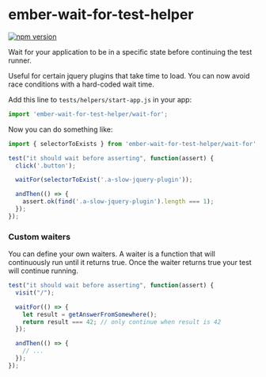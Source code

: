 # ember-wait-for-test-helper

[![npm version](https://badge.fury.io/js/ember-wait-for-test-helper.svg)](https://badge.fury.io/js/ember-wait-for-test-helper)

Wait for your application to be in a specific state before continuing the test runner.

Useful for certain jquery plugins that take time to load. You can now avoid race conditions with a hard-coded wait time.

Add this line to `tests/helpers/start-app.js` in your app:

```js
import 'ember-wait-for-test-helper/wait-for';
```

Now you can do something like:

```js
import { selectorToExists } from 'ember-wait-for-test-helper/wait-for';

test("it should wait before asserting", function(assert) {
  click('.button');

  waitFor(selectorToExist('.a-slow-jquery-plugin'));

  andThen(() => {
    assert.ok(find('.a-slow-jquery-plugin').length === 1);
  });
});
```

### Custom waiters

You can define your own waiters. A waiter is a function that will continuously
run until it returns true. Once the waiter returns true your test will continue
running.


```js
test("it should wait before asserting", function(assert) {
  visit("/");

  waitFor(() => {
    let result = getAnswerFromSomewhere();
    return result === 42; // only continue when result is 42
  });

  andThen(() => {
    // ...
  });
});
```
